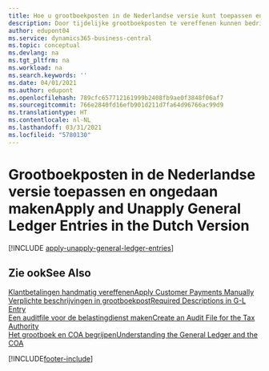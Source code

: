 ```yaml
---
title: Hoe u grootboekposten in de Nederlandse versie kunt toepassen en ongedaan maken
description: Door tijdelijke grootboekposten te vereffenen kunnen bedrijven werken met tijdelijke rekeningen en transferrekeningen in het grootboek. Tijdelijke en transferrekeningen worden gebruikt om tijdelijke posten op te slaan die op verdere verwerking in het grootboek wachten.
author: edupont04
ms.service: dynamics365-business-central
ms.topic: conceptual
ms.devlang: na
ms.tgt_pltfrm: na
ms.workload: na
ms.search.keywords: ''
ms.date: 04/01/2021
ms.author: edupont
ms.openlocfilehash: 789cfc657712161999b2408fb9ae0f3848f06af7
ms.sourcegitcommit: 766e2840fd16efb901d211d7fa64d96766ac99d9
ms.translationtype: HT
ms.contentlocale: nl-NL
ms.lasthandoff: 03/31/2021
ms.locfileid: "5780130"
---
```

# <a name="apply-and-unapply-general-ledger-entries-in-the-dutch-version"></a><span data-ttu-id="cabc7-104">Grootboekposten in de Nederlandse versie toepassen en ongedaan maken</span><span class="sxs-lookup"><span data-stu-id="cabc7-104">Apply and Unapply General Ledger Entries in the Dutch Version</span></span>

[!INCLUDE [apply-unapply-general-ledger-entries](../includes/BENL/apply-unapply-general-ledger-entries.md)]

## <a name="see-also"></a><span data-ttu-id="cabc7-105">Zie ook</span><span class="sxs-lookup"><span data-stu-id="cabc7-105">See Also</span></span>

[<span data-ttu-id="cabc7-106">Klantbetalingen handmatig vereffenen</span><span class="sxs-lookup"><span data-stu-id="cabc7-106">Apply Customer Payments Manually</span></span>](../../receivables-how-apply-sales-transactions-manually.md)  
[<span data-ttu-id="cabc7-107">Verplichte beschrijvingen in grootboekpost</span><span class="sxs-lookup"><span data-stu-id="cabc7-107">Required Descriptions in G-L Entry</span></span>](required-descriptions-in-g-l-entry.md)  
[<span data-ttu-id="cabc7-108">Een auditfile voor de belastingdienst maken</span><span class="sxs-lookup"><span data-stu-id="cabc7-108">Create an Audit File for the Tax Authority</span></span>](how-to-create-an-audit-file-for-the-tax-authority.md)  
[<span data-ttu-id="cabc7-109">Het grootboek en COA begrijpen</span><span class="sxs-lookup"><span data-stu-id="cabc7-109">Understanding the General Ledger and the COA</span></span>](../../finance-general-ledger.md)  


[!INCLUDE[footer-include](../../includes/footer-banner.md)]